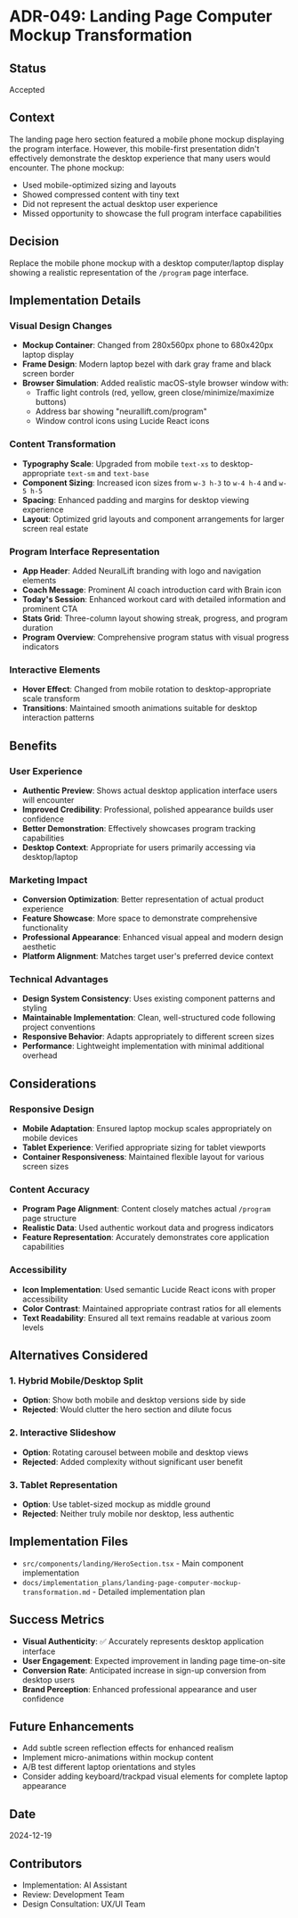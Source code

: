 # ADR-049: Landing Page Computer Mockup Transformation

## Status
Accepted

## Context
The landing page hero section featured a mobile phone mockup displaying the program interface. However, this mobile-first presentation didn't effectively demonstrate the desktop experience that many users would encounter. The phone mockup:

- Used mobile-optimized sizing and layouts
- Showed compressed content with tiny text
- Did not represent the actual desktop user experience
- Missed opportunity to showcase the full program interface capabilities

## Decision
Replace the mobile phone mockup with a desktop computer/laptop display showing a realistic representation of the `/program` page interface.

## Implementation Details

### Visual Design Changes
- **Mockup Container**: Changed from 280x560px phone to 680x420px laptop display
- **Frame Design**: Modern laptop bezel with dark gray frame and black screen border
- **Browser Simulation**: Added realistic macOS-style browser window with:
  - Traffic light controls (red, yellow, green close/minimize/maximize buttons)
  - Address bar showing "neurallift.com/program" 
  - Window control icons using Lucide React icons

### Content Transformation
- **Typography Scale**: Upgraded from mobile `text-xs` to desktop-appropriate `text-sm` and `text-base`
- **Component Sizing**: Increased icon sizes from `w-3 h-3` to `w-4 h-4` and `w-5 h-5`
- **Spacing**: Enhanced padding and margins for desktop viewing experience
- **Layout**: Optimized grid layouts and component arrangements for larger screen real estate

### Program Interface Representation
- **App Header**: Added NeuralLift branding with logo and navigation elements
- **Coach Message**: Prominent AI coach introduction card with Brain icon
- **Today's Session**: Enhanced workout card with detailed information and prominent CTA
- **Stats Grid**: Three-column layout showing streak, progress, and program duration
- **Program Overview**: Comprehensive program status with visual progress indicators

### Interactive Elements
- **Hover Effect**: Changed from mobile rotation to desktop-appropriate scale transform
- **Transitions**: Maintained smooth animations suitable for desktop interaction patterns

## Benefits

### User Experience
- **Authentic Preview**: Shows actual desktop application interface users will encounter
- **Improved Credibility**: Professional, polished appearance builds user confidence
- **Better Demonstration**: Effectively showcases program tracking capabilities
- **Desktop Context**: Appropriate for users primarily accessing via desktop/laptop

### Marketing Impact
- **Conversion Optimization**: Better representation of actual product experience
- **Feature Showcase**: More space to demonstrate comprehensive functionality
- **Professional Appearance**: Enhanced visual appeal and modern design aesthetic
- **Platform Alignment**: Matches target user's preferred device context

### Technical Advantages
- **Design System Consistency**: Uses existing component patterns and styling
- **Maintainable Implementation**: Clean, well-structured code following project conventions
- **Responsive Behavior**: Adapts appropriately to different screen sizes
- **Performance**: Lightweight implementation with minimal additional overhead

## Considerations

### Responsive Design
- **Mobile Adaptation**: Ensured laptop mockup scales appropriately on mobile devices
- **Tablet Experience**: Verified appropriate sizing for tablet viewports
- **Container Responsiveness**: Maintained flexible layout for various screen sizes

### Content Accuracy
- **Program Page Alignment**: Content closely matches actual `/program` page structure
- **Realistic Data**: Used authentic workout data and progress indicators
- **Feature Representation**: Accurately demonstrates core application capabilities

### Accessibility
- **Icon Implementation**: Used semantic Lucide React icons with proper accessibility
- **Color Contrast**: Maintained appropriate contrast ratios for all elements
- **Text Readability**: Ensured all text remains readable at various zoom levels

## Alternatives Considered

### 1. Hybrid Mobile/Desktop Split
- **Option**: Show both mobile and desktop versions side by side
- **Rejected**: Would clutter the hero section and dilute focus

### 2. Interactive Slideshow
- **Option**: Rotating carousel between mobile and desktop views
- **Rejected**: Added complexity without significant user benefit

### 3. Tablet Representation
- **Option**: Use tablet-sized mockup as middle ground
- **Rejected**: Neither truly mobile nor desktop, less authentic

## Implementation Files
- `src/components/landing/HeroSection.tsx` - Main component implementation
- `docs/implementation_plans/landing-page-computer-mockup-transformation.md` - Detailed implementation plan

## Success Metrics
- **Visual Authenticity**: ✅ Accurately represents desktop application interface
- **User Engagement**: Expected improvement in landing page time-on-site
- **Conversion Rate**: Anticipated increase in sign-up conversion from desktop users
- **Brand Perception**: Enhanced professional appearance and user confidence

## Future Enhancements
- Add subtle screen reflection effects for enhanced realism
- Implement micro-animations within mockup content
- A/B test different laptop orientations and styles
- Consider adding keyboard/trackpad visual elements for complete laptop appearance

## Date
2024-12-19

## Contributors
- Implementation: AI Assistant
- Review: Development Team
- Design Consultation: UX/UI Team